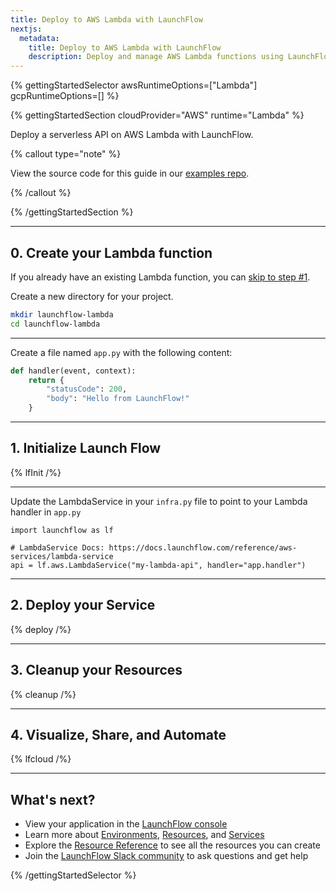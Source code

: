 ```yaml
---
title: Deploy to AWS Lambda with LaunchFlow
nextjs:
  metadata:
    title: Deploy to AWS Lambda with LaunchFlow
    description: Deploy and manage AWS Lambda functions using LaunchFlow.
---
```


{% gettingStartedSelector awsRuntimeOptions=["Lambda"] gcpRuntimeOptions=[] %}

{% gettingStartedSection cloudProvider="AWS" runtime="Lambda" %}

Deploy a serverless API on AWS Lambda with LaunchFlow.

{% callout type="note" %}

View the source code for this guide in our [examples repo](https://github.com/launchflow/launchflow-examples/tree/main/aws-lambda).

{% /callout %}

{% /gettingStartedSection %}

---

## 0. Create your Lambda function

If you already have an existing Lambda function, you can [skip to step #1](#1-initialize-launch-flow).

Create a new directory for your project.

```bash
mkdir launchflow-lambda
cd launchflow-lambda
```

---

Create a file named `app.py` with the following content:

```python
def handler(event, context):
    return {
        "statusCode": 200,
        "body": "Hello from LaunchFlow!"
    }
```

---

## 1. Initialize Launch Flow

{% lfInit /%}

---

Update the LambdaService in your `infra.py` file to point to your Lambda handler in `app.py`

```python,1,4+
import launchflow as lf

# LambdaService Docs: https://docs.launchflow.com/reference/aws-services/lambda-service
api = lf.aws.LambdaService("my-lambda-api", handler="app.handler")
```

---

## 2. Deploy your Service

{% deploy /%}

---

## 3. Cleanup your Resources

{% cleanup /%}

---

## 4. Visualize, Share, and Automate

{% lfcloud /%}

---

## What's next?

- View your application in the [LaunchFlow console](https://console.launchflow.com)
- Learn more about [Environments](/docs/concepts/environments), [Resources](/docs/concepts/resources), and [Services](/docs/concepts/services)
- Explore the [Resource Reference](/docs/reference/resources) to see all the resources you can create
- Join the [LaunchFlow Slack community](https://join.slack.com/t/launchflowusers/shared_invite/zt-2pc3o5cbq-HZrMzlZXW2~Xs1CABbgPKQ) to ask questions and get help

<!-- - Checkout out our [example applications](/examples) to see even more way to use LaunchFlow. -->

{% /gettingStartedSelector %}
